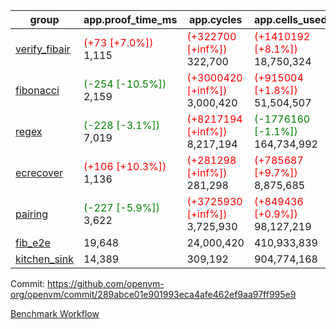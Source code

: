 | group | app.proof_time_ms | app.cycles | app.cells_used | leaf.proof_time_ms | leaf.cycles | leaf.cells_used |
| -- | -- | -- | -- | -- | -- | -- |
| [verify_fibair](https://github.com/openvm-org/openvm/blob/benchmark-results/benchmarks-pr/1567/verify_fibair-289abce01e901993eca4afe462ef9aa97ff995e9.md) |<span style='color: red'>(+73 [+7.0%])</span> 1,115 | <span style='color: red'>(+322700 [+inf%])</span> 322,700 | <span style='color: red'>(+1410192 [+8.1%])</span> 18,750,324 |- | - | - |
| [fibonacci](https://github.com/openvm-org/openvm/blob/benchmark-results/benchmarks-pr/1567/fibonacci-289abce01e901993eca4afe462ef9aa97ff995e9.md) |<span style='color: green'>(-254 [-10.5%])</span> 2,159 | <span style='color: red'>(+3000420 [+inf%])</span> 3,000,420 | <span style='color: red'>(+915004 [+1.8%])</span> 51,504,507 |<span style='color: green'>(-166 [-5.3%])</span> 2,942 | <span style='color: red'>(+1248123 [+inf%])</span> 1,248,123 | <span style='color: red'>(+1052890 [+1.5%])</span> 70,887,568 |
| [regex](https://github.com/openvm-org/openvm/blob/benchmark-results/benchmarks-pr/1567/regex-289abce01e901993eca4afe462ef9aa97ff995e9.md) |<span style='color: green'>(-228 [-3.1%])</span> 7,019 | <span style='color: red'>(+8217194 [+inf%])</span> 8,217,194 | <span style='color: green'>(-1776160 [-1.1%])</span> 164,734,992 |<span style='color: green'>(-3821 [-30.4%])</span> 8,744 | <span style='color: red'>(+3326680 [+inf%])</span> 3,326,680 | <span style='color: green'>(-59116060 [-19.5%])</span> 244,539,966 |
| [ecrecover](https://github.com/openvm-org/openvm/blob/benchmark-results/benchmarks-pr/1567/ecrecover-289abce01e901993eca4afe462ef9aa97ff995e9.md) |<span style='color: red'>(+106 [+10.3%])</span> 1,136 | <span style='color: red'>(+281298 [+inf%])</span> 281,298 | <span style='color: red'>(+785687 [+9.7%])</span> 8,875,685 |<span style='color: green'>(-1060 [-10.1%])</span> 9,444 | <span style='color: red'>(+2934863 [+inf%])</span> 2,934,863 | <span style='color: red'>(+2012112 [+0.8%])</span> 247,106,464 |
| [pairing](https://github.com/openvm-org/openvm/blob/benchmark-results/benchmarks-pr/1567/pairing-289abce01e901993eca4afe462ef9aa97ff995e9.md) |<span style='color: green'>(-227 [-5.9%])</span> 3,622 | <span style='color: red'>(+3725930 [+inf%])</span> 3,725,930 | <span style='color: red'>(+849436 [+0.9%])</span> 98,127,219 |<span style='color: green'>(-3446 [-44.8%])</span> 4,250 | <span style='color: red'>(+2010424 [+inf%])</span> 2,010,424 | <span style='color: green'>(-57513899 [-28.0%])</span> 148,011,435 |
| [fib_e2e](https://github.com/openvm-org/openvm/blob/benchmark-results/benchmarks-pr/1567/fib_e2e-289abce01e901993eca4afe462ef9aa97ff995e9.md) | 19,648 |  24,000,420 |  410,933,839 | 16,469 |  7,462,613 |  441,089,359 |
| [kitchen_sink](https://github.com/openvm-org/openvm/blob/benchmark-results/benchmarks-pr/1567/kitchen_sink-289abce01e901993eca4afe462ef9aa97ff995e9.md) | 14,389 |  309,192 |  904,774,168 | 21,446 |  7,952,461 |  772,081,280 |


Commit: https://github.com/openvm-org/openvm/commit/289abce01e901993eca4afe462ef9aa97ff995e9

[Benchmark Workflow](https://github.com/openvm-org/openvm/actions/runs/16779867517)
